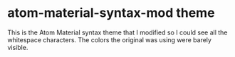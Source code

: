 # atom-material-syntax-mod theme

This is the Atom Material syntax theme that I modified so I could see all the whitespace characters. The colors the original was using were barely visible.

